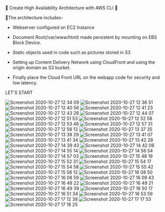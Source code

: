 🔰 Create High Availability Architecture with AWS CLI 🔰

🔅The architecture includes-

- Webserver configured on EC2 Instance

- Document Root(/var/www/html) made persistent by mounting on EBS Block Device.

- Static objects used in code such as pictures stored in S3

- Setting up Content Delivery Network using CloudFront and using the origin domain as S3 bucket.

- Finally place the Cloud Front URL on the webapp code for security and low latency.

LET'S START

![Screenshot 2020-10-27 12 34 09](https://user-images.githubusercontent.com/61896468/97419461-18caca80-1930-11eb-949e-21facdb35742.png)
![Screenshot 2020-10-27 12 36 51](https://user-images.githubusercontent.com/61896468/97419469-1b2d2480-1930-11eb-8267-c1aeebdac0e9.png)
![Screenshot 2020-10-27 12 40 56](https://user-images.githubusercontent.com/61896468/97419475-1d8f7e80-1930-11eb-8286-6917ab59030f.png)
![Screenshot 2020-10-27 12 41 23](https://user-images.githubusercontent.com/61896468/97419483-1ff1d880-1930-11eb-9c7e-5ebadd916fd6.png)
![Screenshot 2020-10-27 12 43 28](https://user-images.githubusercontent.com/61896468/97419489-21230580-1930-11eb-9015-da91ed845770.png)
![Screenshot 2020-10-27 12 44 07](https://user-images.githubusercontent.com/61896468/97419491-22ecc900-1930-11eb-84de-d549b7deaf01.png)
![Screenshot 2020-10-27 12 51 53](https://user-images.githubusercontent.com/61896468/97419497-241df600-1930-11eb-848b-6e0a6be22a51.png)
![Screenshot 2020-10-27 12 52 58](https://user-images.githubusercontent.com/61896468/97419500-254f2300-1930-11eb-9a80-548bc4ec07ce.png)
![Screenshot 2020-10-27 12 53 48](https://user-images.githubusercontent.com/61896468/97419505-2718e680-1930-11eb-9852-8e255dfa75aa.png)
![Screenshot 2020-10-27 12 57 31](https://user-images.githubusercontent.com/61896468/97419512-284a1380-1930-11eb-986a-a0ec67d9b04c.png)
![Screenshot 2020-10-27 12 58 13](https://user-images.githubusercontent.com/61896468/97419515-297b4080-1930-11eb-9053-8863bd43fdc0.png)
![Screenshot 2020-10-27 13 37 35](https://user-images.githubusercontent.com/61896468/97419518-2aac6d80-1930-11eb-8331-d5f701db6b54.png)
![Screenshot 2020-10-27 13 38 29](https://user-images.githubusercontent.com/61896468/97419523-2bdd9a80-1930-11eb-811b-b5a3a26ac723.png)
![Screenshot 2020-10-27 13 41 07](https://user-images.githubusercontent.com/61896468/97419527-2d0ec780-1930-11eb-8507-79b22e8c2e79.png)
![Screenshot 2020-10-27 13 41 34](https://user-images.githubusercontent.com/61896468/97419531-2e3ff480-1930-11eb-8e64-a2307db839a8.png)
![Screenshot 2020-10-27 13 42 28](https://user-images.githubusercontent.com/61896468/97419534-2ed88b00-1930-11eb-9830-89019afcf21d.png)
![Screenshot 2020-10-27 14 39 43](https://user-images.githubusercontent.com/61896468/97419538-30a24e80-1930-11eb-9ccf-796f95cd9005.png)
![Screenshot 2020-10-27 14 42 06](https://user-images.githubusercontent.com/61896468/97419541-326c1200-1930-11eb-8761-240046f4d4eb.png)
![Screenshot 2020-10-27 14 55 14](https://user-images.githubusercontent.com/61896468/97419546-339d3f00-1930-11eb-931f-d16edcc6cb84.png)
![Screenshot 2020-10-27 14 56 54](https://user-images.githubusercontent.com/61896468/97419549-34ce6c00-1930-11eb-852f-f109f7ca9d2d.png)
![Screenshot 2020-10-27 14 57 03](https://user-images.githubusercontent.com/61896468/97419552-36982f80-1930-11eb-8086-7dc029eef625.png)
![Screenshot 2020-10-27 15 48 19](https://user-images.githubusercontent.com/61896468/97419557-37c95c80-1930-11eb-9c4a-87d85b548132.png)
![Screenshot 2020-10-27 15 52 31](https://user-images.githubusercontent.com/61896468/97419560-38fa8980-1930-11eb-99b9-434b2b446107.png)
![Screenshot 2020-10-27 15 54 17](https://user-images.githubusercontent.com/61896468/97419562-39932000-1930-11eb-99ef-9db0fbba668b.png)
![Screenshot 2020-10-27 15 54 58](https://user-images.githubusercontent.com/61896468/97419567-3b5ce380-1930-11eb-8925-62f340107f7d.png)
![Screenshot 2020-10-27 15 55 42](https://user-images.githubusercontent.com/61896468/97419572-3c8e1080-1930-11eb-8303-8dfe766031bd.png)
![Screenshot 2020-10-27 15 58 12](https://user-images.githubusercontent.com/61896468/97419581-3e57d400-1930-11eb-9f36-62bf25987d60.png)
![Screenshot 2020-10-27 16 08 50](https://user-images.githubusercontent.com/61896468/97419586-3ef06a80-1930-11eb-9b5f-ab6f0cb11f5e.png)
![Screenshot 2020-10-27 16 08 59](https://user-images.githubusercontent.com/61896468/97419588-40ba2e00-1930-11eb-91ff-2d31f1d0ccbe.png)
![Screenshot 2020-10-27 16 09 43](https://user-images.githubusercontent.com/61896468/97419593-41eb5b00-1930-11eb-90b2-2b2402fd67d3.png)
![Screenshot 2020-10-27 16 48 22](https://user-images.githubusercontent.com/61896468/97419597-43b51e80-1930-11eb-9ded-c7b4bab863ce.png)
![Screenshot 2020-10-27 16 49 21](https://user-images.githubusercontent.com/61896468/97419603-444db500-1930-11eb-97e0-172cf226c863.png)
![Screenshot 2020-10-27 16 49 39](https://user-images.githubusercontent.com/61896468/97419608-457ee200-1930-11eb-8869-3819ddf563d0.png)
![Screenshot 2020-10-27 16 50 17](https://user-images.githubusercontent.com/61896468/97419615-4748a580-1930-11eb-8a0c-b9387f221d66.png)
![Screenshot 2020-10-27 16 51 34](https://user-images.githubusercontent.com/61896468/97419622-4879d280-1930-11eb-9c54-9dc0cb50f894.png)
![Screenshot 2020-10-27 16 53 59](https://user-images.githubusercontent.com/61896468/97419625-49aaff80-1930-11eb-9ae2-4e97a7222fd2.png)
![Screenshot 2020-10-27 17 12 38](https://user-images.githubusercontent.com/61896468/97419630-4adc2c80-1930-11eb-9e93-ebd97350b61d.png)
![Screenshot 2020-10-27 17 17 53](https://user-images.githubusercontent.com/61896468/97419637-4c0d5980-1930-11eb-8b19-86b96169de98.png)
![Screenshot 2020-10-27 17 18 25](https://user-images.githubusercontent.com/61896468/97419641-4d3e8680-1930-11eb-864c-3c22feb1240d.png)
